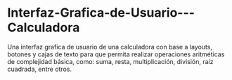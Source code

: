 # Interfaz-Grafica-de-Usuario---Calculadora
Una interfaz grafica de usuario de una calculadora con base a layouts, botones y cajas de texto para que permita realizar operaciones aritméticas de complejidad básica, como: suma, resta, multiplicación, división, raíz cuadrada, entre otros. 
